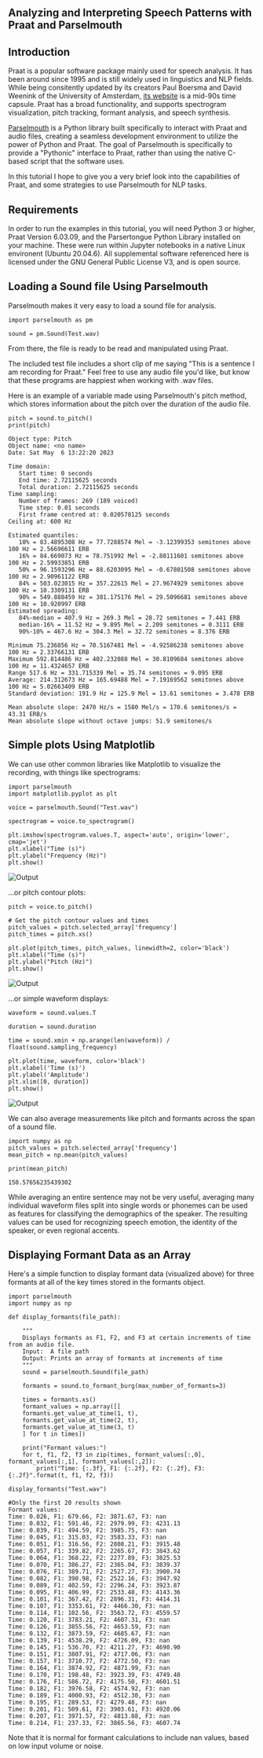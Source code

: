 ## Analyzing and Interpreting Speech Patterns with Praat and Parselmouth

## Introduction
Praat is a popular software package mainly used for speech analysis. It has been around since 1995 and is still widely used in linguistics and NLP fields. While being consitently updated by its creators Paul Boersma and David Weenink of the University of Amsterdam, [its website](https://www.fon.hum.uva.nl/praat/) is a mid-90s time capsule. Praat has a broad functionality, and supports spectrogram visualization, pitch tracking, formant analysis, and speech synthesis.

[Parselmouth](https://parselmouth.readthedocs.io/en/stable/) is a Python library built specifically to interact with Praat and audio files, creating a seamless development environment to utilize the power of Python and Praat. The goal of Parselmouth is specifically to provide a "Pythonic" interface to Praat, rather than using the native C-based script that the software uses. 

In this tutorial I hope to give you a very brief look into the capabilities of Praat, and some strategies to use Parselmouth for NLP tasks.

## Requirements
In order to run the examples in this tutorial, you will need Python 3 or higher, Praat Version 6.03.09, and the Parsertongue Python Library installed on your machine. These were run within Jupyter notebooks in a native Linux environent (Ubuntu 20.04.6). All supplemental software referenced here is licensed under the GNU General Public License V3, and is open source. 

## Loading a Sound file Using Parselmouth
Parselmouth makes it very easy to load a sound file for analysis.

``` 
import parselmouth as pm

sound = pm.Sound(Test.wav) 
```
From there, the file is ready to be read and manipulated using Praat.

The included test file includes a short clip of me saying "This is a sentence I am recording for Praat." Feel free to use any audio file you'd like, but know that these programs are happiest when working with .wav files.

Here is an example of a variable made using Parselmouth's pitch method, which stores information about the pitch over the duration of the audio file.
```
pitch = sound.to_pitch()
print(pitch)
```
```
Object type: Pitch
Object name: <no name>
Date: Sat May  6 13:22:20 2023

Time domain:
   Start time: 0 seconds
   End time: 2.72115625 seconds
   Total duration: 2.72115625 seconds
Time sampling:
   Number of frames: 269 (189 voiced)
   Time step: 0.01 seconds
   First frame centred at: 0.020578125 seconds
Ceiling at: 600 Hz

Estimated quantiles:
   10% = 83.4895308 Hz = 77.7288574 Mel = -3.12399353 semitones above 100 Hz = 2.56696611 ERB
   16% = 84.669073 Hz = 78.751992 Mel = -2.88111601 semitones above 100 Hz = 2.59933851 ERB
   50% = 96.1593296 Hz = 88.6203095 Mel = -0.67801508 semitones above 100 Hz = 2.90961122 ERB
   84% = 503.023015 Hz = 357.22615 Mel = 27.9674929 semitones above 100 Hz = 10.3309131 ERB
   90% = 549.888459 Hz = 381.175176 Mel = 29.5096681 semitones above 100 Hz = 10.920997 ERB
Estimated spreading:
   84%-median = 407.9 Hz = 269.3 Mel = 28.72 semitones = 7.441 ERB
   median-16% = 11.52 Hz = 9.895 Mel = 2.209 semitones = 0.3111 ERB
   90%-10% = 467.6 Hz = 304.3 Mel = 32.72 semitones = 8.376 ERB

Minimum 75.236856 Hz = 70.5167481 Mel = -4.92586238 semitones above 100 Hz = 2.33766131 ERB
Maximum 592.814486 Hz = 402.232088 Mel = 30.8109684 semitones above 100 Hz = 11.4324657 ERB
Range 517.6 Hz = 331.715339 Mel = 35.74 semitones = 9.095 ERB
Average: 214.312673 Hz = 165.69488 Mel = 7.19169562 semitones above 100 Hz = 5.02663409 ERB
Standard deviation: 191.9 Hz = 125.9 Mel = 13.61 semitones = 3.478 ERB

Mean absolute slope: 2470 Hz/s = 1580 Mel/s = 170.6 semitones/s = 43.31 ERB/s
Mean absolute slope without octave jumps: 51.9 semitones/s
```
## Simple plots Using Matplotlib

We can use other common libraries like Matplotlib to visualize the recording, with things like spectrograms:
```
import parselmouth
import matplotlib.pyplot as plt

voice = parselmouth.Sound("Test.wav")

spectrogram = voice.to_spectrogram()

plt.imshow(spectrogram.values.T, aspect='auto', origin='lower', cmap='jet')
plt.xlabel("Time (s)")
plt.ylabel("Frequency (Hz)")
plt.show()
```
![Output](https://raw.githubusercontent.com/vinicelli/vinicelli.github.io/main/Spectrogram.png)

...or pitch contour plots:
```
pitch = voice.to_pitch()

# Get the pitch contour values and times
pitch_values = pitch.selected_array['frequency']
pitch_times = pitch.xs()

plt.plot(pitch_times, pitch_values, linewidth=2, color='black')
plt.xlabel("Time (s)")
plt.ylabel("Pitch (Hz)")
plt.show()
```
![Output](https://raw.githubusercontent.com/vinicelli/vinicelli.github.io/main/Pitch_Contour.png)

...or simple waveform displays:
```
waveform = sound.values.T

duration = sound.duration

time = sound.xmin + np.arange(len(waveform)) / float(sound.sampling_frequency)

plt.plot(time, waveform, color='black')
plt.xlabel('Time (s)')
plt.ylabel('Amplitude')
plt.xlim([0, duration])
plt.show()
```
![Output](https://raw.githubusercontent.com/vinicelli/vinicelli.github.io/main/Waveform.png)

We can also average measurements like pitch and formants across the span of a sound file. 
```
import numpy as np
pitch_values = pitch.selected_array['frequency']
mean_pitch = np.mean(pitch_values)

print(mean_pitch)
```
```
150.57656235439302
```
While averaging an entire sentence may not be very useful, averaging many individual waveform files split into single words or phonemes can be used as features for classifying the demographics of the speaker. The resulting values can be used for recognizing speech emotion, the identity of the speaker, or even regional accents.

## Displaying Formant Data as an Array
Here's a simple function to display formant data (visualized above) for  three formants at all of the key times stored in the formants object.
```
import parselmouth
import numpy as np

def display_formants(file_path):

    """
    Displays formants as F1, F2, and F3 at certain increments of time from an audio file.
    Input:  A file path
    Output: Prints an array of formants at increments of time
    """
    sound = parselmouth.Sound(file_path)

    formants = sound.to_formant_burg(max_number_of_formants=3)

    times = formants.xs()
    formant_values = np.array([[
    formants.get_value_at_time(1, t), 
    formants.get_value_at_time(2, t), 
    formants.get_value_at_time(3, t) 
    ] for t in times])

    print("Formant values:")
    for t, f1, f2, f3 in zip(times, formant_values[:,0], formant_values[:,1], formant_values[:,2]):
        print("Time: {:.3f}, F1: {:.2f}, F2: {:.2f}, F3: {:.2f}".format(t, f1, f2, f3))

display_formants("Test.wav")
```
```
#Only the first 20 results shown
Formant values:
Time: 0.026, F1: 679.66, F2: 3871.67, F3: nan
Time: 0.032, F1: 591.46, F2: 2979.99, F3: 4231.13
Time: 0.039, F1: 494.59, F2: 3985.75, F3: nan
Time: 0.045, F1: 315.03, F2: 3583.33, F3: nan
Time: 0.051, F1: 316.56, F2: 2808.21, F3: 3915.48
Time: 0.057, F1: 339.82, F2: 2265.67, F3: 3843.62
Time: 0.064, F1: 368.22, F2: 2277.89, F3: 3825.53
Time: 0.070, F1: 386.27, F2: 2365.04, F3: 3839.37
Time: 0.076, F1: 389.71, F2: 2527.27, F3: 3900.74
Time: 0.082, F1: 390.98, F2: 2522.16, F3: 3947.92
Time: 0.089, F1: 402.59, F2: 2296.24, F3: 3923.87
Time: 0.095, F1: 406.99, F2: 2533.48, F3: 4143.36
Time: 0.101, F1: 367.42, F2: 2896.31, F3: 4414.31
Time: 0.107, F1: 3353.61, F2: 4466.30, F3: nan
Time: 0.114, F1: 102.56, F2: 3563.72, F3: 4559.57
Time: 0.120, F1: 3783.21, F2: 4607.31, F3: nan
Time: 0.126, F1: 3855.56, F2: 4653.59, F3: nan
Time: 0.132, F1: 3873.59, F2: 4685.67, F3: nan
Time: 0.139, F1: 4538.29, F2: 4726.09, F3: nan
Time: 0.145, F1: 536.70, F2: 4211.27, F3: 4690.90
Time: 0.151, F1: 3807.91, F2: 4717.06, F3: nan
Time: 0.157, F1: 3710.77, F2: 4772.50, F3: nan
Time: 0.164, F1: 3874.92, F2: 4871.99, F3: nan
Time: 0.170, F1: 198.48, F2: 3923.39, F3: 4749.48
Time: 0.176, F1: 586.72, F2: 4175.50, F3: 4601.51
Time: 0.182, F1: 3976.58, F2: 4574.92, F3: nan
Time: 0.189, F1: 4000.93, F2: 4512.30, F3: nan
Time: 0.195, F1: 289.53, F2: 4279.48, F3: nan
Time: 0.201, F1: 509.61, F2: 3903.61, F3: 4920.06
Time: 0.207, F1: 3971.57, F2: 4813.88, F3: nan
Time: 0.214, F1: 237.33, F2: 3865.56, F3: 4607.74
```

Note that it is normal for formant calculations to include nan values, based on low input volume or noise.


 

